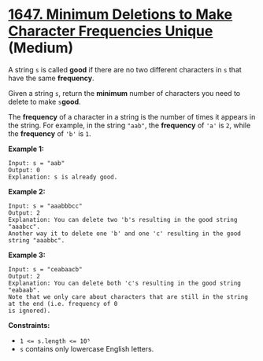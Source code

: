 # [1647. Minimum Deletions to Make Character Frequencies Unique][link] (Medium)

[link]: https://leetcode.com/problems/minimum-deletions-to-make-character-frequencies-unique/

A string `s` is called **good** if there are no two different characters in `s` that have the same
**frequency**.

Given a string `s`, return the **minimum** number of characters you need to delete to make
`s`**good**.

The **frequency** of a character in a string is the number of times it appears in the string. For
example, in the string `"aab"`, the **frequency** of `'a'` is `2`, while the **frequency** of `'b'`
is `1`.

**Example 1:**

```
Input: s = "aab"
Output: 0
Explanation: s is already good.
```

**Example 2:**

```
Input: s = "aaabbbcc"
Output: 2
Explanation: You can delete two 'b's resulting in the good string "aaabcc".
Another way it to delete one 'b' and one 'c' resulting in the good string "aaabbc".
```

**Example 3:**

```
Input: s = "ceabaacb"
Output: 2
Explanation: You can delete both 'c's resulting in the good string "eabaab".
Note that we only care about characters that are still in the string at the end (i.e. frequency of 0
is ignored).
```

**Constraints:**

- `1 <= s.length <= 10⁵`
- `s` contains only lowercase English letters.
